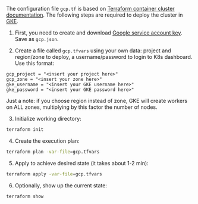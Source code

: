 The configuration file `gcp.tf` is based on [Terraform container cluster documentation](https://www.terraform.io/docs/providers/google/r/container_cluster.html). The following steps are required to deploy the cluster in [GKE]((https://cloud.google.com/kubernetes-engine/)).

1. First, you need to create and download
[Google service account key](https://console.cloud.google.com/apis/credentials/serviceaccountkey).
Save as `gcp.json`.

2. Create a file called `gcp.tfvars` using your own data: project and region/zone to deploy, a username/password to login to K8s dashboard. Use this format:
```
gcp_project = "<insert your project here>"
gcp_zone = "<insert your zone here>"
gke_username = "<insert your GKE username here>"
gke_password = "<insert your GKE password here>"
```
Just a note: if you choose region instead of zone, GKE will create workers on ALL zones, multiplying by this factor the number of nodes.

3. Initialize working directory:
```bash
terraform init
```

4. Create the execution plan:
```bash
terraform plan -var-file=gcp.tfvars
```

5. Apply to achieve desired state (it takes about 1-2 min):
```bash
terraform apply -var-file=gcp.tfvars
```

6. Optionally, show up the current state:
```bash
terraform show
```
